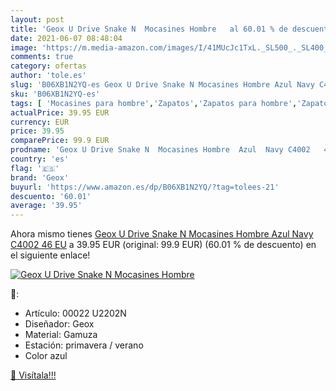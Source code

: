 ```yaml
---
layout: post
title: 'Geox U Drive Snake N  Mocasines Hombre   al 60.01 % de descuento'
date: 2021-06-07 08:48:04
image: 'https://m.media-amazon.com/images/I/41MUcJc1TxL._SL500_._SL400_.jpg'
comments: true
category: ofertas
author: 'tole.es'
slug: 'B06XB1N2YQ-es Geox U Drive Snake N Mocasines Hombre Azul Navy C4002 46 EU'
sku: 'B06XB1N2YQ-es'
tags: [ 'Mocasines para hombre','Zapatos','Zapatos para hombre','Zapatos y complementos','geox', ]
actualPrice: 39.95 EUR
currency: EUR
price: 39.95
comparePrice: 99.9 EUR
prodname: 'Geox U Drive Snake N  Mocasines Hombre  Azul  Navy C4002   46 EU'
country: 'es'
flag: '🇪🇸'
brand: 'Geox'
buyurl: 'https://www.amazon.es/dp/B06XB1N2YQ/?tag=tolees-21'
descuento: '60.01'
average: '39.95'
---
```


Ahora mismo tienes [Geox U Drive Snake N  Mocasines Hombre  Azul  Navy C4002   46 EU](https://www.amazon.es/dp/B06XB1N2YQ/?tag=tolees-21) a 39.95 EUR (original: 99.9 EUR) (60.01 %  de descuento) en el siguiente enlace!

[![Geox U Drive Snake N  Mocasines Hombre  ](https://m.media-amazon.com/images/I/41MUcJc1TxL._SL500_._SL400_.jpg)](https://www.amazon.es/dp/B06XB1N2YQ/?tag=tolees-21)

🔎:

- Artículo: 00022 U2202N
- Diseñador: Geox
- Material: Gamuza
- Estación: primavera / verano
- Color azul

[🛒 Visítala!!!](https://www.amazon.es/dp/B06XB1N2YQ/?tag=tolees-21)
